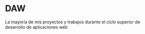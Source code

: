 # DAW
La mayoría de mis proyectos y trabajos durante el ciclo superior de desarrollo de aplicaciones web

